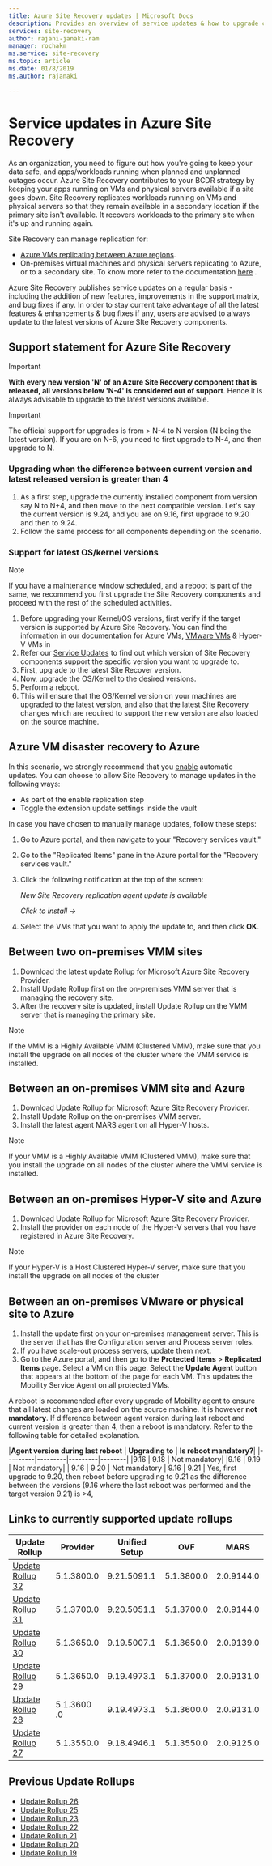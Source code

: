 ```yaml
---
title: Azure Site Recovery updates | Microsoft Docs
description: Provides an overview of service updates & how to upgrade components used in Azure Site Recovery.
services: site-recovery
author: rajani-janaki-ram 
manager: rochakm
ms.service: site-recovery
ms.topic: article
ms.date: 01/8/2019
ms.author: rajanaki 

---
```

# Service updates in Azure Site Recovery
As an organization, you need to figure out how you're going to keep your data safe, and apps/workloads running when planned and unplanned outages occur. Azure Site Recovery contributes to your BCDR strategy by keeping your apps running on VMs and physical servers available if a site goes down. Site Recovery replicates workloads running on VMs and physical servers so that they remain available in a secondary location if the primary site isn't available. It recovers workloads to the primary site when it's up and running again.

Site Recovery can manage replication for:

- [Azure VMs replicating between Azure regions](azure-to-azure-tutorial-dr-drill.md).
- On-premises virtual machines and physical servers replicating to Azure, or to a secondary site.
To know more refer to the  documentation [here](https://docs.microsoft.com/azure/site-recovery) .

Azure Site Recovery publishes service updates on a regular basis - including the addition of new features, improvements in the support matrix, and bug fixes if any. In order to stay current take advantage of all the latest features & enhancements & bug fixes if any, users are advised to always update to the latest versions of Azure SIte Recovery components. 
 
## Support statement for Azure Site Recovery 

> [!IMPORTANT]
> **With every new version 'N' of an Azure Site Recovery component that is released, all versions below 'N-4' is considered out of support**. Hence it is always advisable to upgrade to the latest versions available.

> [!IMPORTANT]
> The official support for upgrades is from > N-4 to N version (N being the latest version). If you are on N-6, you need to first upgrade to N-4, and then upgrade to N.

### Upgrading when the difference between current version and latest released version is greater than 4

1. As a first step, upgrade the currently installed component from version say N to N+4, and then move to the next compatible version. Let's say the current version is 9.24, and you are on 9.16, first upgrade to 9.20 and then to 9.24.
2. Follow the same process for all components depending on the scenario.

### Support for latest OS/kernel versions

> [!NOTE]
> If you have a maintenance window scheduled, and a reboot is part of the same, we recommend you first upgrade the Site Recovery components and proceed with the rest of the scheduled activities.

1. Before upgrading your Kernel/OS versions, first verify if the target version is supported by Azure Site Recovery. You can find the information in our documentation for Azure VMs, [VMware VMs](vmware-physical-azure-support-matrix.md) & Hyper-V VMs in
2. Refer our [Service Updates](https://azure.microsoft.com/updates/?product=site-recovery) to find out which version of Site Recovery components support the specific version you want to upgrade to.
3. First, upgrade to the latest Site Recover version.
4. Now, upgrade the OS/Kernel to the desired versions.
5. Perform a reboot.
6. This will ensure that the OS/Kernel version on your machines are upgraded to the latest version, and also that the latest Site Recovery changes which are required to support the new version are also loaded on the source machine.



## Azure VM disaster recovery to Azure
In this scenario, we strongly recommend that you [enable](https://docs.microsoft.com/azure/site-recovery/azure-to-azure-autoupdate) automatic updates. You can choose to allow Site Recovery to manage updates in the following ways:

- As part of the enable replication step
- Toggle the extension update settings inside the vault

In case you have chosen to manually manage updates, follow these steps:

1. Go to Azure portal, and then navigate to your "Recovery services vault."
2. Go to the "Replicated Items" pane in the Azure portal for the "Recovery services vault."
3. Click the following notification at the top of the screen:
    
    *New Site Recovery replication agent update is available*
    
    *Click to install ->*

4. Select the VMs that you want to apply the update to, and then click **OK**.

## Between two on-premises VMM sites
1. Download the latest update Rollup for Microsoft Azure Site Recovery Provider.
2. Install Update Rollup first on the on-premises VMM server that is managing the recovery site.
3. After the recovery site is updated, install Update Rollup on the VMM server that is managing the primary site.

> [!NOTE]
> If the VMM is a Highly Available VMM (Clustered VMM), make sure that you install the upgrade on all nodes of the cluster where the VMM service is installed.

## Between an on-premises VMM site and Azure
1. Download Update Rollup for Microsoft Azure Site Recovery Provider.
2. Install Update Rollup on the on-premises VMM server.
3. Install the latest agent MARS agent on all Hyper-V hosts.

> [!NOTE]
> If your VMM is a Highly Available VMM (Clustered VMM), make sure that you install the upgrade on all nodes of the cluster where the VMM service is installed.

## Between an on-premises Hyper-V site and Azure

1. Download Update Rollup for Microsoft Azure Site Recovery Provider.
2. Install the provider on each node of the Hyper-V servers that you have registered in Azure Site Recovery.

> [!NOTE]
> If your Hyper-V is a Host Clustered Hyper-V server, make sure that you install the upgrade on all nodes of the cluster

## Between an on-premises VMware or physical site to Azure

1. Install the update first on your on-premises management server. This is the server that has the Configuration server and Process server roles. 
2. If you have scale-out process servers, update them next.
3. Go to the Azure portal, and then go to the **Protected Items** > **Replicated Items** page.
Select a VM on this page. Select the **Update Agent** button that appears at the bottom of the page for each VM. This updates the Mobility Service Agent on all protected VMs.

A reboot is recommended after every upgrade of Mobility agent to ensure that all latest changes are loaded on the source machine. It is however **not mandatory**. If difference between agent version during last reboot and current version is greater than 4, then a reboot is mandatory. Refer to the following table for detailed explanation.

|**Agent version during last reboot** | **Upgrading to** | **Is reboot mandatory?**|
|---------|---------|---------|--------|
|9.16 |  9.18 | Not mandatory|
|9.16 | 9.19 | Not mandatory|
| 9.16 | 9.20 | Not mandatory
 | 9.16 | 9.21 | Yes, first upgrade to 9.20, then reboot before upgrading to 9.21 as the difference between the versions (9.16 where the last reboot was performed and the target version 9.21) is >4,



## Links to currently supported update rollups


|Update Rollup  |Provider  |Unified Setup| OVF  |MARS|
|---------|---------|---------|---------|--------|
|[Update Rollup 32](https://support.microsoft.com/help/4478871/update-rollup-31-for-azure-site-recovery)     |   5.1.3800.0  |  9.21.5091.1   |  5.1.3800.0  |2.0.9144.0
|[Update Rollup 31](https://support.microsoft.com/help/4478871/update-rollup-31-for-azure-site-recovery)     |     5.1.3700.0      |   9.20.5051.1      |     5.1.3700.0    |2.0.9144.0
|[Update Rollup 30](https://support.microsoft.com/help/4468181/azure-site-recovery-update-rollup-30)     |    5.1.3650.0   |   9.19.5007.1    |     5.1.3650.0    |2.0.9139.0
|[Update Rollup 29](https://support.microsoft.com/help/4466466/update-rollup-29-for-azure-site-recovery)     |   5.1.3650.0      |   9.19.4973.1     |     5.1.3700.0    |2.0.9131.0
|[Update Rollup 28 ](https://support.microsoft.com/help/4460079/update-rollup-28-for-azure-site-recovery)     |  5.1.3600 .0      |    9.19.4973.1     |  5.1.3600.0       |2.0.9131.0
| [Update Rollup 27](https://support.microsoft.com/help/4055712/update-rollup-27-for-azure-site-recovery)       |   5.1.3550.0      |    9.18.4946.1     | 5.1.3550.0         |2.0.9125.0


## Previous Update Rollups
- [Update Rollup 26](https://support.microsoft.com/help/4344054/update-rollup-26-for-azure-site-recovery)  
- [Update Rollup 25](https://support.microsoft.com/help/4278275/update-rollup-25-for-azure-site-recovery) 
- [Update Rollup 23](https://support.microsoft.com/help/4091311/update-rollup-23-for-azure-site-recovery) 
- [Update Rollup 22](https://support.microsoft.com/help/4072852/update-rollup-22-for-azure-site-recovery) 
- [Update Rollup 21](https://support.microsoft.com/help/4051380/update-rollup-21-for-azure-site-recovery) 
- [Update Rollup 20](https://support.microsoft.com/help/4041105/update-rollup-20-for-azure-site-recovery) 
- [Update Rollup 19](https://support.microsoft.com/help/4034599/update-rollup-19-for-azure-site-recovery) 
